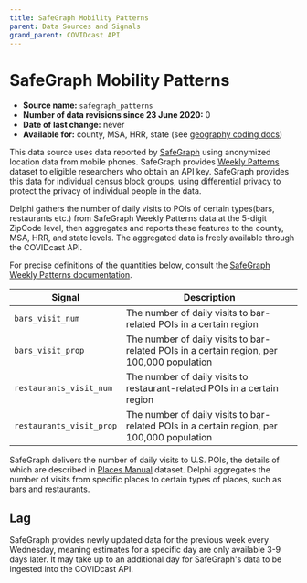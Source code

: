 ```yaml
---
title: SafeGraph Mobility Patterns
parent: Data Sources and Signals
grand_parent: COVIDcast API
---
```


# SafeGraph Mobility Patterns

* **Source name:** `safegraph_patterns`
* **Number of data revisions since 23 June 2020:** 0
* **Date of last change:** never
* **Available for:** county, MSA, HRR, state (see [geography coding docs](../covidcast_geography.md))

This data source uses data reported by [SafeGraph](https://www.safegraph.com/) 
using anonymized location data from mobile phones. SafeGraph provides
[Weekly Patterns](https://docs.safegraph.com/docs/weekly-patterns) dataset
to eligible researchers who obtain an API key. SafeGraph provides this data for
individual census block groups, using differential privacy to protect the
privacy of individual people in the data.

Delphi gathers the number of daily visits to POIs of certain types(bars, restaurants etc.) 
from SafeGraph Weekly Patterns data at the 5-digit ZipCode level, then aggregates and 
reports these features to the county, MSA, HRR, and state levels. The aggregated data 
is freely available through the COVIDcast API.

For precise definitions of the quantities below, consult the [SafeGraph Weekly 
Patterns documentation](https://docs.safegraph.com/docs/weekly-patterns).

| Signal | Description |
| --- | --- |
| `bars_visit_num` | The number of daily visits to bar-related POIs in a certain region |
| `bars_visit_prop` | The number of daily visits to bar-related POIs in a certain region, per 100,000 population |
| `restaurants_visit_num` | The number of daily visits to restaurant-related POIs in a certain region |
| `restaurants_visit_prop` | The number of daily visits to bar-related POIs in a certain region, per 100,000 population |

SafeGraph delivers the number of daily visits to U.S. POIs, the details of which are described in 
[Places Manual](https://readme.safegraph.com/docs/places-manual#section-placekey) dataset. 
Delphi aggregates the number of visits from specific places to certain types of places, such as 
bars and restaurants. 

## Lag

SafeGraph provides newly updated data for the previous week every Wednesday, 
meaning estimates for a specific day are only available 3-9 days later. It may take up to an
additional day for SafeGraph's data to be ingested into the COVIDcast API.
